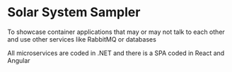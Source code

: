 # Solar System Sampler

To showcase container applications that may or may not talk to each other and use other services like RabbitMQ or databases

All microservices are coded in .NET and there is a SPA coded in React and Angular